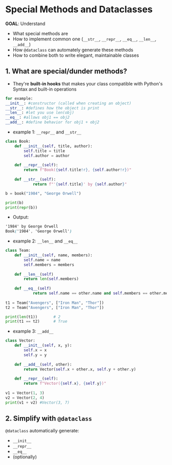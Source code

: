 # Special Methods and Dataclasses

**GOAL**: Understand 
- What special methods are
- How to implement common one (`__str__`, `__repr__`, `__eq__`, `__len__`, `__add__`)
- How `@dataclass` can automately generate these methods
- How to combine both to write elegant, maintainable classes

## 1. What are special/dunder methods?

- They're **built-in hooks** that makes your class compatible with Python's Syntax and built-in operations
```python
for example:
__init__: #constructor (called when creating an object)
__str__: #defines how the object is print
__len__: #let you use len(obj)
__eq__: #allows obj1 == obj2
__add__: #define behavior for obj1 + obj2
```

- example 1: `__repr__` and `__str__`
```python 
class Book: 
	def __init__(self, title, author):
		self.title = title
		self.author = author
	
	def __repr__(self):
		return f"Book({self.title!r}, {self.author!r})"
		
	def __str__(self):
			return f"'{self.title}' by {self.author}"

b = book("1984", "George Orwell")

print(b)
print(repr(b))
```

- Output: 
```css
'1984' by George Orwell
Book('1984', 'George Orwell') 
```

- example 2: `__len__` and `__eq__`
```python
class Team:
	def __init__(self, name, members):
		self.name = name
		self.members = members
	
	def __len__(self)
		return len(self.members)
	
	def __eq__(self)
			return self.name == other.name and self.members == other.members
	
t1 = Team("Avengers", ["Iron Man", "Thor"])
t2 = Team("Avengers", ["Iron Man", "Thor"])

print(len(t1))       # 2
print(t1 == t2)      # True

```

- example 3: `__add__`
```python
class Vector:
	def __init__(self, x, y):
		self.x = x
		self.y = y
	
	def __add__(self, other):
		return Vector(self.x + other.x, self.y + other.y)
	
	def __repr__(self):
		return f"Vector({self.x}, {self.y})"
	
v1 = Vector(1, 3)
v2 = Vector(2, 4)
print(v1 + v2) #Vector(3, 7)
```

## 2. Simplify with `@dataclass`

`@dataclass` automatically generate:
- `__init__`
- `__repr__`
- `__eq__`
- (optionally) 
